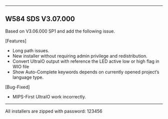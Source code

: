 
-------------
W584 SDS V3.07.000
-------------
Based on V3.06.000 SP1 and add the following issue.

[Features]
+ Long path issues.
+ New installer without requiring admin privilege and redistribution.
+ Convert UltraIO output with reference the LED active low or high flag in WIO file
+ Show Auto-Complete keywords depends on currently opened project’s language type.

[Bug-Fixed]
+ MIPS-First UltraIO work incorrectly.

-------------
All installers are zipped with password: 123456
